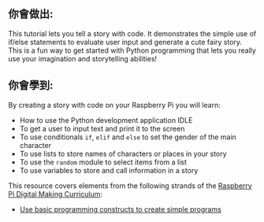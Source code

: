 ## 你會做出:

This tutorial lets you tell a story with code. It demonstrates the simple use of if/else statements to evaluate user input and generate a cute fairy story. This is a fun way to get started with Python programming that lets you really use your imagination and storytelling abilities!

## 你會學到:

By creating a story with code on your Raspberry Pi you will learn:

- How to use the Python development application IDLE
- To get a user to input text and print it to the screen
- To use conditionals `if`, `elif` and `else` to set the gender of the main character
- To use lists to store names of characters or places in your story
- To use the `random` module to select items from a list
- To use variables to store and call information in a story

This resource covers elements from the following strands of the [Raspberry Pi Digital Making Curriculum](https://www.raspberrypi.org/curriculum/):

- [Use basic programming constructs to create simple programs](https://www.raspberrypi.org/curriculum/programming/creator)